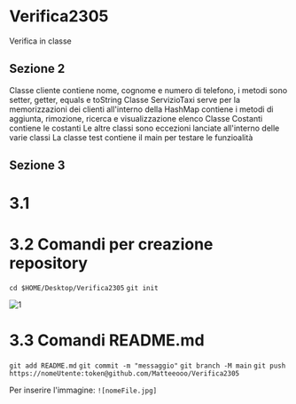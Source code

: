 # Verifica2305
Verifica in classe

## Sezione 2
Classe cliente contiene nome, cognome e numero di telefono, i metodi sono setter, getter, equals e toString
Classe ServizioTaxi serve per la memorizzazioni dei clienti all'interno della HashMap contiene i metodi di aggiunta, rimozione, ricerca e visualizzazione elenco
Classe Costanti contiene le costanti 
Le altre classi sono eccezioni lanciate all'interno delle varie classi
La classe test contiene il main per testare le funzioalità

## Sezione 3
# 3.1
# 3.2 Comandi per creazione repository 
```cd $HOME/Desktop/Verifica2305```
```git init```

![1](https://github.com/Matteeooo/Verifica2305/assets/93031778/32acc0a5-7ef7-4cd4-b946-2c4a35a455f7)

# 3.3 Comandi README.md
```git add README.md```
```git commit -m "messaggio"```
```git branch -M main```
```git push https://nomeUtente:token@github.com/Matteeooo/Verifica2305```

Per inserire l'immagine: 
```![nomeFile.jpg]```
